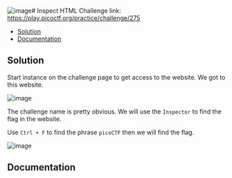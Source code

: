 ![image](https://github.com/user-attachments/assets/fb077f32-451d-434e-a7d4-17b90f907f48)# Inspect HTML
Challenge link: https://play.picoctf.org/practice/challenge/275
- [Solution](#solution)
- [Documentation](#documentation)
## Solution
Start instance on the challenge page to get access to the website. We got to this website.

![image](https://github.com/user-attachments/assets/ce839401-7e62-4021-9741-bd393d5f7c18)

The challenge name is pretty obvious. We will use the `Inspector` to find the flag in the website.

Use `Ctrl + F` to find the phrase `picoCTF` then we will find the flag.

![image](https://github.com/user-attachments/assets/e08adaf7-1237-4569-bc5d-805b148db2d4)

## Documentation

